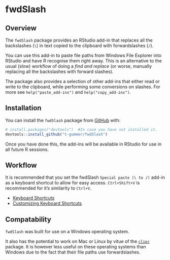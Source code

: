 
<!-- README.md is generated from README.Rmd. Please edit that file -->

# fwdSlash

<!-- badges: start -->

<!-- badges: end -->

## Overview

The `fwdSlash` package provides an RStudio add-in that replaces all the
backslashes (`\`) in text copied to the clipboard with forwardslashes
(`/`).

You can use this add-in to paste file paths from Windows File Explorer
into RStudio and have R recognise them right away. This is an
alternative to the usual (slow) workflow of doing a *find and replace*
(or worse, manually replacing all the backslashes with forward slashes).

The package also provides a selection of other add-ins that either read
or write to the clipboard, while performing some conversions on slashes.
For more see `help("paste_add-ins")` and `help("copy_add-ins")`.

## Installation

You can install the `fwdSlash` package from
[GitHub](https://github.com/t-gummer/fwdSlash) with:

``` r
# install.packages("devtools")  #In case you have not installed it.
devtools::install_github("t-gummer/fwdSlash")
```

Once you have done this, the add-ins will be available in RStudio for
use in all future R sessions.

## Workflow

It is recommended that you set the fwdSlash `Special paste (\ to /)`
add-in as a keyboard shortcut to allow for easy access. `Ctrl+Shift+V`
is recommended for it’s similarity to `Ctrl+V`.

  - [Keyboard
    Shortcuts](https://rstudio.github.io/rstudioaddins/#keyboard-shorcuts)
  - [Customizing Keyboard
    Shortcuts](https://support.rstudio.com/hc/en-us/articles/206382178-Customizing-Keyboard-Shortcuts)

<!-- There is a function in the fwdSlash package that allows you to easily change the RStudio keyboard shortcut _programmatically_ as an alternative to clicking through menus. -->

## Compatability

`fwdSlash` was built for use on a Windows operating system.

It also has the potential to work on Mac or Linux by vitue of the
[`clipr`](https://www.r-pkg.org/pkg/clipr) package. It is however less
useful on these operating systems than Windows due to the fact that
their file paths use forwardslashes.
